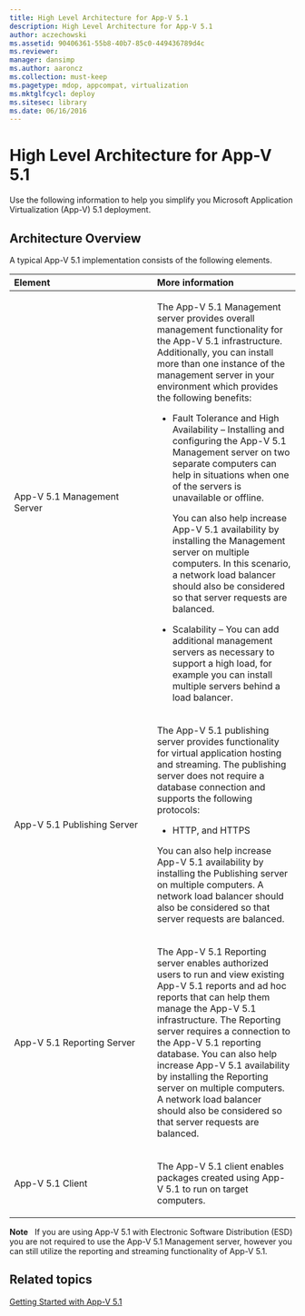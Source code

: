 ```yaml
---
title: High Level Architecture for App-V 5.1
description: High Level Architecture for App-V 5.1
author: aczechowski
ms.assetid: 90406361-55b8-40b7-85c0-449436789d4c
ms.reviewer: 
manager: dansimp
ms.author: aaroncz
ms.collection: must-keep
ms.pagetype: mdop, appcompat, virtualization
ms.mktglfcycl: deploy
ms.sitesec: library
ms.date: 06/16/2016
---
```



# High Level Architecture for App-V 5.1


Use the following information to help you simplify you Microsoft Application Virtualization (App-V) 5.1 deployment.

## Architecture Overview


A typical App-V 5.1 implementation consists of the following elements.

<table>
<colgroup>
<col width="50%" />
<col width="50%" />
</colgroup>
<thead>
<tr class="header">
<th align="left">Element</th>
<th align="left">More information</th>
</tr>
</thead>
<tbody>
<tr class="odd">
<td align="left"><p>App-V 5.1 Management Server</p></td>
<td align="left"><p>The App-V 5.1 Management server provides overall management functionality for the App-V 5.1 infrastructure. Additionally, you can install more than one instance of the management server in your environment which provides the following benefits:</p>
<ul>
<li><p>Fault Tolerance and High Availability – Installing and configuring the App-V 5.1 Management server on two separate computers can help in situations when one of the servers is unavailable or offline.</p>
<p>You can also help increase App-V 5.1 availability by installing the Management server on multiple computers. In this scenario, a network load balancer should also be considered so that server requests are balanced.</p></li>
<li><p>Scalability – You can add additional management servers as necessary to support a high load, for example you can install multiple servers behind a load balancer.</p></li>
</ul></td>
</tr>
<tr class="even">
<td align="left"><p>App-V 5.1 Publishing Server</p></td>
<td align="left"><p>The App-V 5.1 publishing server provides functionality for virtual application hosting and streaming. The publishing server does not require a database connection and supports the following protocols:</p>
<ul>
<li><p>HTTP, and HTTPS</p></li>
</ul>
<p>You can also help increase App-V 5.1 availability by installing the Publishing server on multiple computers. A network load balancer should also be considered so that server requests are balanced.</p></td>
</tr>
<tr class="odd">
<td align="left"><p>App-V 5.1 Reporting Server</p></td>
<td align="left"><p>The App-V 5.1 Reporting server enables authorized users to run and view existing App-V 5.1 reports and ad hoc reports that can help them manage the App-V 5.1 infrastructure. The Reporting server requires a connection to the App-V 5.1 reporting database. You can also help increase App-V 5.1 availability by installing the Reporting server on multiple computers. A network load balancer should also be considered so that server requests are balanced.</p></td>
</tr>
<tr class="even">
<td align="left"><p>App-V 5.1 Client</p></td>
<td align="left"><p>The App-V 5.1 client enables packages created using App-V 5.1 to run on target computers.</p></td>
</tr>
</tbody>
</table>

 

**Note**  
If you are using App-V 5.1 with Electronic Software Distribution (ESD) you are not required to use the App-V 5.1 Management server, however you can still utilize the reporting and streaming functionality of App-V 5.1.

 






## Related topics


[Getting Started with App-V 5.1](getting-started-with-app-v-51.md)

 

 





